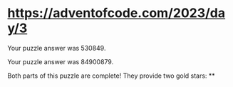 # https://adventofcode.com/2023/day/3

Your puzzle answer was 530849.

Your puzzle answer was 84900879.

Both parts of this puzzle are complete! They provide two gold stars: **

